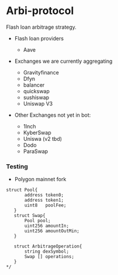 # Arbi-protocol

Flash loan arbitrage strategy.

- Flash loan providers
    - Aave
- Exchanges we are currently aggregating

    - Gravityfinance
    - Dfyn
    - balancer
    - quickswap
    - sushiswap
    - Uniswap V3

- Other Exchanges not yet in bot:
    - 1Inch
    - KyberSwap
    - Uniswa (v2 tbd)
    - Dodo
    - ParaSwap

### Testing
 - Polygon mainnet fork
 ````
 struct Pool{
        address token0;
        address token1;
        uint8   poolFee;
    }
    struct Swap{
        Pool pool;
        uint256 amountIn;
        uint256 amountOutMin;
    }

    struct ArbitrageOperation{
        string dexSymbol;
        Swap [] operations;
    }
 */
````
